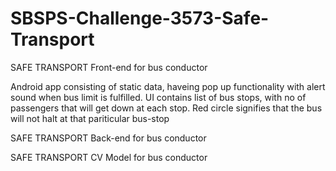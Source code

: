 # SBSPS-Challenge-3573-Safe-Transport


SAFE TRANSPORT Front-end for bus conductor

Android app consisting of static data, haveing pop up functionality with alert sound when bus limit is fulfilled. UI contains list of bus stops, with no of passengers that will get down at each stop. Red circle signifies that the bus will not halt at that pariticular bus-stop

SAFE TRANSPORT Back-end for bus conductor

SAFE TRANSPORT CV Model for bus conductor
